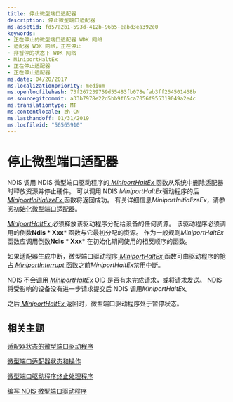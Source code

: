 ```yaml
---
title: 停止微型端口适配器
description: 停止微型端口适配器
ms.assetid: fd57a2b1-593d-412b-96b5-eabd3ea392e0
keywords:
- 正在停止的微型端口适配器 WDK 网络
- 适配器 WDK 网络，正在停止
- 非暂停的状态下 WDK 网络
- MiniportHaltEx
- 正在停止适配器
- 正在停止适配器
ms.date: 04/20/2017
ms.localizationpriority: medium
ms.openlocfilehash: 73f267239759d55483fb078efab3ff264501468b
ms.sourcegitcommit: a33b7978e22d5bb9f65ca7056f955319049a2e4c
ms.translationtype: MT
ms.contentlocale: zh-CN
ms.lasthandoff: 01/31/2019
ms.locfileid: "56565910"
---
```

# <a name="halting-a-miniport-adapter"></a>停止微型端口适配器





NDIS 调用 NDIS 微型端口驱动程序的[ *MiniportHaltEx* ](https://msdn.microsoft.com/library/windows/hardware/ff559388)函数从系统中删除适配器时释放资源并停止硬件。 可以调用 NDIS *MiniportHaltEx*驱动程序的后[ *MiniportInitializeEx* ](https://msdn.microsoft.com/library/windows/hardware/ff559389)函数将返回成功。 有关详细信息*MiniportInitializeEx*，请参阅[初始化微型端口适配器](initializing-a-miniport-adapter.md)。

[*MiniportHaltEx* ](https://msdn.microsoft.com/library/windows/hardware/ff559388)必须释放该驱动程序分配给设备的任何资源。 该驱动程序必须调用的倒数**Ndis * Xxx*** 函数与它最初分配的资源。 作为一般规则*MiniportHaltEx*函数应调用倒数**Ndis * Xxx*** 在初始化期间使用的相反顺序的函数。

如果适配器生成中断，微型端口驱动程序[ *MiniportHaltEx* ](https://msdn.microsoft.com/library/windows/hardware/ff559388)函数可由驱动程序的抢占[ *MiniportInterrupt* ](https://msdn.microsoft.com/library/windows/hardware/ff559395)函数之前*MiniportHaltEx*禁用中断。

NDIS 不会调用[ *MiniportHaltEx* ](https://msdn.microsoft.com/library/windows/hardware/ff559388) OID 是否有未完成请求，或将请求发送。 NDIS 将受影响的设备没有进一步请求提交后 NDIS 调用*MiniportHaltEx*。

之后[ *MiniportHaltEx* ](https://msdn.microsoft.com/library/windows/hardware/ff559388)返回时，微型端口驱动程序处于暂停状态。

## <a name="related-topics"></a>相关主题


[适配器状态的微型端口驱动程序](adapter-states-of-a-miniport-driver.md)

[微型端口适配器状态和操作](miniport-adapter-states-and-operations.md)

[微型端口驱动程序终止处理程序](halt-handler.md)

[编写 NDIS 微型端口驱动程序](writing-ndis-miniport-drivers.md)

 

 






